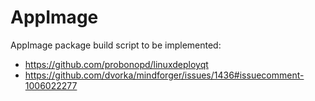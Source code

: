 # AppImage

AppImage package build script to be implemented:

* https://github.com/probonopd/linuxdeployqt
* https://github.com/dvorka/mindforger/issues/1436#issuecomment-1006022277
